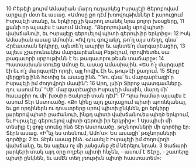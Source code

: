 10 Բեթէլի քուրմ Ամասիան մարդ ուղարկեց Իսրայէլի Յերոբովամ արքայի մօտ եւ ասաց.
«Ամոսը քո դէմ խռովութիւններ է յարուցում Իսրայէլի տանը,
եւ երկիրը չի կարող տանել նրա բոլոր խօսքերը,
11 քանի որ այսպէս է ասում Ամոսը.
“Յերոբովամը սրով պիտի վախճանուի,
եւ Իսրայէլը գերուելով պիտի գերուի իր երկրից»:
12 Իսկ Ամասիան ասաց Ամոսին.
«Ով դու գուշակդ, թո՛ղ այս տեղդ, գնա՛ Հրէաստան երկիրը,
այնտե՛ղ ապրիր եւ այնտե՛ղ մարգարէացիր,
13 այլեւս չշարունակես մարգարէանալ Բեթէլում,
որովհետեւ սա թագաւորի սրբութիւնն է եւ թագաւորութեան տաճարը»:
14 Պատասխան տուեց Ամոսը եւ ասաց Ամասիային.
«Ես ո՛չ մարգարէ էի եւ ո՛չ մարգարէի որդի,
այլ հովիւ էի եւ թութ էի քաղում.
15 Տէրը վերցրեց ինձ հօտից եւ ասաց ինձ.
“Դու գնա՛ եւ մարգարէացի՛ր Իսրայէլի իմ ժողովրդի մասին”:
16 Արդ, լսի՛ր Տիրոջ պատգամները.
դու ասում ես՝ “Մի՛ մարգարէացիր Իսրայէլի մասին,
մարդ մի՛ հաւաքիր ու մի՛ խօսիր Յակոբի տան դէմ”:
17 Դրա համար այսպէս է ասում Տէր Աստուածը. «Քո կինը այդ քաղաքում պիտի պոռնկանայ,
եւ քո որդիներն ու դուստրերը սրով պիտի ընկնեն,
քո երկիրը լարերով պիտի բաժանուի,
ինքդ պիտի վախճանուես պիղծ երկրում,
եւ Իսրայէլը գերուելով պիտի գերուի իր երկրից»:
1 Այսպիսի մի տեսիլք էլ ցոյց տուեց ինձ Տէր Աստուածը. թռչնորսների մի գործիք էր:
Տէրն ասաց. «Ի՞նչ ես տեսնում, Ամո՛ս»:
Ես ասացի՝ թռչնորսների գործիք:
2 Եւ Տէրն ասաց ինձ. «Հասել է Իսրայէլի իմ ժողովրդի վախճանը,
եւ ես այլեւս ոչ մի յանցանք չեմ ներելու նրան:
3 Տաճարի յարկերի տակ այդ օրը ողբեր պիտի հնչեն, - ասում է Տէրը, -
շատերը պիտի ընկնեն,
եւ ամէն տեղ լռութիւն պիտի հաստատեմ»:
